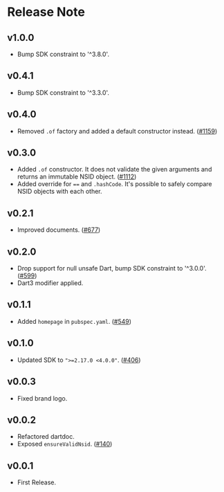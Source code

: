 # Release Note

## v1.0.0

- Bump SDK constraint to '^3.8.0'.

## v0.4.1

- Bump SDK constraint to '^3.3.0'.

## v0.4.0

- Removed `.of` factory and added a default constructor instead. ([#1159](https://github.com/myConsciousness/atproto.dart/issues/1159))

## v0.3.0

- Added `.of` constructor. It does not validate the given arguments and returns an immutable NSID object. ([#1112](https://github.com/myConsciousness/atproto.dart/issues/1112))
- Added override for `==` and `.hashCode`. It's possible to safely compare NSID objects with each other.

## v0.2.1

- Improved documents. ([#677](https://github.com/myConsciousness/atproto.dart/issues/677))

## v0.2.0

- Drop support for null unsafe Dart, bump SDK constraint to '^3.0.0'. ([#599](https://github.com/myConsciousness/atproto.dart/issues/599))
- Dart3 modifier applied.

## v0.1.1

- Added `homepage` in `pubspec.yaml`. ([#549](https://github.com/myConsciousness/atproto.dart/issues/549))

## v0.1.0

- Updated SDK to `">=2.17.0 <4.0.0"`. ([#406](https://github.com/myConsciousness/atproto.dart/issues/406))

## v0.0.3

- Fixed brand logo.

## v0.0.2

- Refactored dartdoc.
- Exposed `ensureValidNsid`. ([#140](https://github.com/myConsciousness/atproto.dart/issues/140))

## v0.0.1

- First Release.
